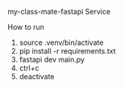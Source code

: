 my-class-mate-fastapi Service

How to run 

1. source .venv/bin/activate
2. pip install -r requirements.txt
2. fastapi dev main.py
3. ctrl+c
4. deactivate